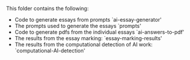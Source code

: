 This folder contains the following:

* Code to generate essays from prompts `ai-essay-generator'
* The prompts used to generate the essays `prompts'
* Code to generate pdfs from the individual essays `ai-answers-to-pdf'
* The results from the essay marking: `essay-marking-results'
* The results from the computational detection of AI work: `computational-AI-detection'
